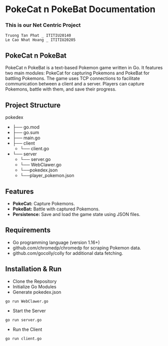 # PokeCat n PokeBat Documentation

### This is our Net Centric Project 
```
Truong Tan Phat _ ITITIU20140
Le Cao Nhat Hoang _ ITITIU20205
```

## PokeCat n PokeBat
PokeCat n PokeBat is a text-based Pokemon game written in Go. It features two main modules: PokeCat for capturing Pokemons and PokeBat for battling Pokemons. The game uses TCP connections to facilitate communication between a client and a server. Players can capture Pokemons, battle with them, and save their progress.

## Project Structure
pokedex
- ├── go.mod
- ├── go.sum
- ├── main.go
- ├── client
    - └── client.go
- └── server
   - └── server.go
   - └── WebClawer.go
   - └──pokedex.json
   - └──player_pokemon.json

## Features
- **PokeCat:** Capture Pokemons.
- **PokeBat:** Battle with captured Pokemons.
- **Persistence:** Save and load the game state using JSON files.

## Requirements
- Go programming language (version 1.16+)
- github.com/chromedp/chromedp for scraping Pokemon data.
- github.com/gocolly/colly for additional data fetching.

## Installation & Run
- Clone the Repository
- Initialize Go Modules
- Generate pokedex.json
```
go run WebClawer.go
```
- Start the Server
```
go run server.go
```
- Run the Client
```
go run client.go
```

